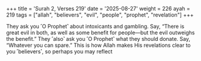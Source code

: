 +++
title = 'Surah 2, Verses 219'
date = '2025-08-27'
weight = 226
ayah = 219
tags = ["allah", "believers", "evil", "people", "prophet", "revelation"]
+++

They ask you ˹O Prophet˺ about intoxicants and gambling. Say, “There is great evil in both, as well as some benefit for people—but the evil outweighs the benefit.” They ˹also˺ ask you ˹O Prophet˺ what they should donate. Say, “Whatever you can spare.” This is how Allah makes His revelations clear to you ˹believers˺, so perhaps you may reflect